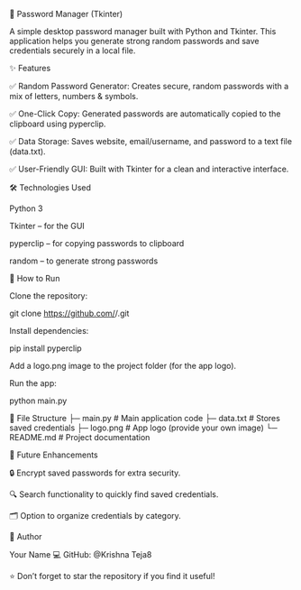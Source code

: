 🔐 Password Manager (Tkinter)

A simple desktop password manager built with Python and Tkinter.
This application helps you generate strong random passwords and save credentials securely in a local file.

✨ Features

✅ Random Password Generator: Creates secure, random passwords with a mix of letters, numbers & symbols.

✅ One-Click Copy: Generated passwords are automatically copied to the clipboard using pyperclip.

✅ Data Storage: Saves website, email/username, and password to a text file (data.txt).

✅ User-Friendly GUI: Built with Tkinter for a clean and interactive interface.

🛠️ Technologies Used

Python 3

Tkinter – for the GUI

pyperclip – for copying passwords to clipboard

random – to generate strong passwords

🚀 How to Run

Clone the repository:

git clone https://github.com/<your-username>/<your-repo-name>.git


Install dependencies:

pip install pyperclip


Add a logo.png image to the project folder (for the app logo).

Run the app:

python main.py

📁 File Structure
├─ main.py       # Main application code
├─ data.txt      # Stores saved credentials
├─ logo.png      # App logo (provide your own image)
└─ README.md     # Project documentation

🔮 Future Enhancements

🔒 Encrypt saved passwords for extra security.

🔍 Search functionality to quickly find saved credentials.

🗂️ Option to organize credentials by category.



👤 Author

Your Name
💻 GitHub: @Krishna Teja8

⭐ Don’t forget to star the repository if you find it useful!
